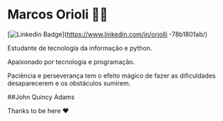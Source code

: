 # Marcos Orioli 👨‍💻

[![Linkedin Badge](https://img.shields.io/badge/-LinkedIn-blue?style=flat-square&logo=Linkedin&logoColor=white&link=https://www.linkedin.com/in/oriolli-78b1801ab/)](https://www.linkedin.com/in/oriolli -78b1801ab/)

Estudante de tecnologia da informação e python.

Apaixonado por tecnologia e programação. 

Paciência e perseverança tem o efeito mágico de fazer as dificuldades desaparecerem e os obstáculos sumirem.

##John Quincy Adams

Thanks to be here ❤
